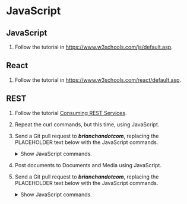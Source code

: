 # JavaScript

## JavaScript

1. Follow the tutorial in https://www.w3schools.com/js/default.asp.

## React

1. Follow the tutorial in https://www.w3schools.com/react/default.asp.

## REST

1. Follow the tutorial [Consuming REST Services](https://learn.liferay.com/dxp/7.x/en/headless-delivery/consuming-apis/consuming-rest-services.html).

1. Repeat the curl commands, but this time, using JavaScript.

1. Send a Git pull request to ***brianchandotcom***, replacing the PLACEHOLDER text below with the JavaScript commands.

	<details> 
		<summary>Show JavaScript commands.</summary>

		PLACEHOLDER
	</details>

1. Post documents to Documents and Media using JavaScript.

1. Send a Git pull request to ***brianchandotcom***, replacing the PLACEHOLDER text below with the JavaScript commands.

	<details> 
		<summary>Show JavaScript commands.</summary>

		PLACEHOLDER
	</details>